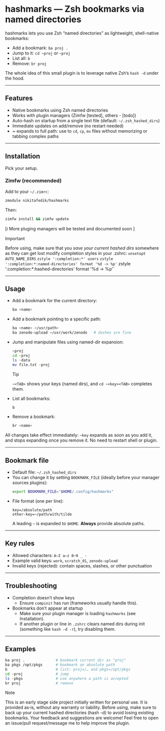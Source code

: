 # hashmarks — Zsh bookmarks via named directories

hashmarks lets you use Zsh “named directories” as lightweight, shell-native bookmarks:

- Add a bookmark: `ba proj .`
- Jump to it: `cd ~proj` or `~proj` 
- List all: `b`
- Remove: `br proj`

The whole idea of this small plugin is to leverage native Zsh’s `hash -d` under the hood.

---

## Features

- Native bookmarks using Zsh named directories
- Works with plugin managers (Zimfw [tested], others - [todo])
- Auto-hash on startup from a single text file (default: `~/.zsh_hashed_dirs`)
- Immediate updates on add/remove (no restart needed)
- **~<hasmark name>** expands to full path: use to `cd`, `cp`, `mv` files without memorizing or tabbing complex paths 

---

## Installation

Pick your setup.

### Zimfw (recommended)
Add to your `~/.zimrc`:
```zsh
zmodule nikitafedik/hashmarks
```
Then:
```zsh
zimfw install && zimfw update
```
[ℹ️ More pluging managers will be tested and documented soon ]

> [!IMPORTANT]
> Before using, make sure that you *save your current hashed dirs* somewhere as they can get lost
> modify completion styles in your .zshrc: 
> `unsetopt AUTO_NAME_DIRS`
> `zstyle ':completion:*' users`
> `zstyle ':completion:*:named-directories' format '%d -> %p'`
>  zstyle ':completion:*:hashed-directories' format '%d -> %p'`  

---

## Usage

- Add a bookmark for the current directory:
  ```zsh
  ba <name> 
  ```
- Add a bookmark pointing to a specific path:
  ```zsh
  ba <name> </usr/path>
  ba zenodo-upload ~/usr/work/zenodo   # dashes are fine
  ```
- Jump and manipulate files using named-dir expansion:
  ```zsh
  ~proj 
  cd ~proj
  ls ~data
  mv file.txt ~proj 
  ```
  > [!TIP]
  > `~<TAB>` shows your keys (named dirs), and `cd ~<key><TAB>` completes them.

- List all bookmarks:
  ```zsh
  b
  ```
- Remove a bookmark:
  ```zsh
  br <name>
  ```

All changes take effect immediately: `~key` expands as soon as you add it, and stops expanding once you remove it. No need to restart shell or plugin.

---

## Bookmark file

- Default file: `~/.zsh_hashed_dirs`
- You can change it by setting `BOOKMARK_FILE` (ideally before your manager sources plugins):
  ```zsh
  export BOOKMARK_FILE="$HOME/.config/hashmarks"
  ```
- File format (one per line):
  ```
  key=/absolute/path
  other-key=~/path/with/tilde
  ```
  A leading `~` is expanded to `$HOME`. **Always** provide absolute paths. 

---

## Key rules

- Allowed characters: `A–Z a–z 0–9 _ -`
- Example valid keys: `work`, `scratch_01`, `zenodo-upload`
- Invalid keys (rejected): contain spaces, slashes, or other punctuation

---


## Troubleshooting

- Completion doesn’t show keys
  - Ensure `compinit` has run (frameworks usually handle this).
- Bookmarks don’t appear at startup
  - Make sure your plugin manager is loading `hashmarks` (see Installation).
  - If another plugin or line in `.zshrc` clears named dirs during init (something like `hash -d -r`), try disabling them. 

---

## Examples

```zsh
ba proj .              # bookmark current dir as "proj"
ba pkgs /opt/pkgs      # bookmark an absolute path
b                      # list: proj=/… and pkgs=/opt/pkgs
cd ~proj               # jump
ls ~pkgs               # use anywhere a path is accepted
br proj                # remove
```

> [!NOTE]  
> This is an early stage side project initially written for personal use. It is provided as‑is, without any warranty or liability.
> Before using, make sure to back up your current hashed directories (hash -d) to avoid losing existing bookmarks.
> Your feedback and suggestions are welcome! Feel free to open an issue/pull request/message me to help improve the plugin.
